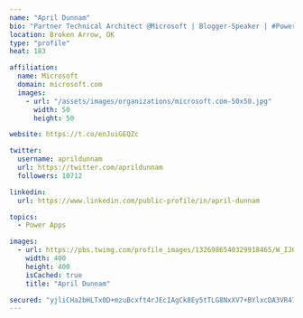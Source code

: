 ```yaml
---
name: "April Dunnam"
bio: "Partner Technical Architect @Microsoft | Blogger-Speaker | #PowerApps, #PowerAutomate, #Office365, #SharePoint | #WIT | #Karaoke Queen"
location: Broken Arrow, OK
type: "profile"
heat: 183

affiliation:
  name: Microsoft
  domain: microsoft.com
  images:
    - url: "/assets/images/organizations/microsoft.com-50x50.jpg"
      width: 50
      height: 50

website: https://t.co/enJuiGEQZc

twitter:
  username: aprildunnam
  url: https://twitter.com/aprildunnam
  followers: 10712

linkedin:
  url: https://www.linkedin.com/public-profile/in/april-dunnam

topics:
  - Power Apps

images:
  - url: https://pbs.twimg.com/profile_images/1326986540329918465/W_IJ6Ih2_400x400.jpg
    width: 400
    height: 400
    isCached: true
    title: "April Dunnam"

secured: "yjliCHa2bHLTx0D+mzuBcxft4rJEcIAgCk8Ey5tTLG8NxXV7+BYlxcDA3VR47Prmdzi3CgTue2VjxwLoRj4vuDasslAvJCmJKET9VznBuaUmLJFl/smxZr70q9GVpqUq8IFSc2i1CXAumqqoIpg9VOC2h5i0Pwue404TbegftWjgSZ2TWXmqb8bQqNLCv0bGo6UzVR5XN8ox3ug7/sF87MsWACXgE1FudpjeUHlw7S70o2hhx/f5ogexQjtwvU0zMkQ/E2c5NSZ7lCN36+yF35eX/kc1ew70PMVTM2Fg1BCcfhqS1/HL555qLzaTZExy/Kh13DETQnX42XjSnwXOO+SOxl+1wr7Od8Pm6llzj5uxpQjh9Nu7IUbEJIOtXV5kGc4Xey5i19FeJd4aCkRA7aTSHdZIlRWyuxr1MtIqhlA=;WlXcGlmytORO91NmR5BpMA=="
---
```


